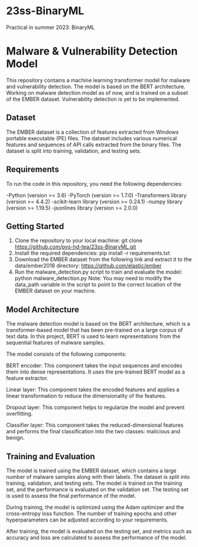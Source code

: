 # 23ss-BinaryML
Practical in summer 2023: BinaryML

# Malware & Vulnerability Detection Model
This repository contains a machine learning transformer model for malware and vulnerability detection. The model is based on the BERT architecture. 
Working on malware detection model as of now, and is trained on a subset of the EMBER dataset. Vulnerability detection is yet to be implemented.

## Dataset

The EMBER dataset is a collection of features extracted from Windows portable executable (PE) files. The dataset includes various numerical features and sequences of API calls extracted from the binary files. The dataset is split into training, validation, and testing sets.

## Requirements

To run the code in this repository, you need the following dependencies:

-Python (version >= 3.6)
-PyTorch (version >= 1.7.0)
-Transformers library (version >= 4.4.2)
-scikit-learn library (version >= 0.24.1)
-numpy library (version >= 1.19.5)
-jsonlines library (version >= 2.0.0)

## Getting Started
1. Clone the repository to your local machine: git clone https://github.com/pvs-hd-tea/23ss-BinaryML.git
2. Install the required dependencies: pip install -r requirements.txt
3. Download the EMBER dataset from the following link and extract it to the data/ember2018 directory: https://github.com/elastic/ember
4. Run the malware_detection.py script to train and evaluate the model: python malware_detection.py
Note: You may need to modify the data_path variable in the script to point to the correct location of the EMBER dataset on your machine.

## Model Architecture
The malware detection model is based on the BERT architecture, which is a transformer-based model that has been pre-trained on a large corpus of text data. In this project, BERT is used to learn representations from the sequential features of malware samples.

The model consists of the following components:

BERT encoder: This component takes the input sequences and encodes them into dense representations. It uses the pre-trained BERT model as a feature extractor.

Linear layer: This component takes the encoded features and applies a linear transformation to reduce the dimensionality of the features.

Dropout layer: This component helps to regularize the model and prevent overfitting.

Classifier layer: This component takes the reduced-dimensional features and performs the final classification into the two classes: malicious and benign.

## Training and Evaluation
The model is trained using the EMBER dataset, which contains a large number of malware samples along with their labels. The dataset is split into training, validation, and testing sets. The model is trained on the training set, and the performance is evaluated on the validation set. The testing set is used to assess the final performance of the model.

During training, the model is optimized using the Adam optimizer and the cross-entropy loss function. The number of training epochs and other hyperparameters can be adjusted according to your requirements.

After training, the model is evaluated on the testing set, and metrics such as accuracy and loss are calculated to assess the performance of the model.

